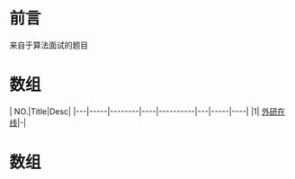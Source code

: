 # 前言

来自于算法面试的题目

# 数组


| NO.|Title|Desc|
|---|-----|--------|----|----------|---|-----|----|
|1| [外研在线](1.%20外研在线.md)|-|


# 数组